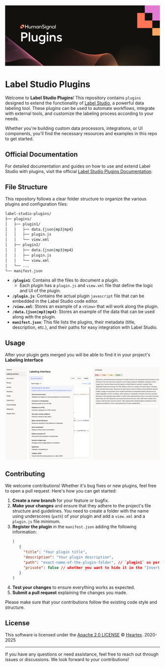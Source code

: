 ![Label Studio Plugins](docs/banner.png)

# Label Studio Plugins

Welcome to **Label Studio Plugins**! This repository contains `plugins` designed to extend the functionality of
[Label Studio](https://labelstud.io), a powerful data labeling tool. These plugins can be used to automate workflows,
integrate with external tools, and customize the labeling process according to your needs.

Whether you're building custom data processors, integrations, or UI components, you'll find the necessary resources and
examples in this repo to get started.

## Official Documentation

For detailed documentation and guides on how to use and extend Label Studio with plugins, visit the official
[Label Studio Plugins Documentation](https://docs.humansignal.com/guide/scripts).

## File Structure

This repository follows a clear folder structure to organize the various plugins and configuration files:

```bash
label-studio-plugins/
├── plugins/
│   ├── plugin1/
│   │   ├── data.{json|mp3|mp4}
│   │   ├── plugin.js
│   │   └── view.xml
│   ├── plugin2/
│   │   ├── data.{json|mp3|mp4}
│   │   ├── plugin.js
│   │   └── view.xml
│   └── ...
└── manifest.json
```

- **`/plugin1`**: Contains all the files to document a plugin.
  - Each plugin has a `plugin.js` and `view.xml` file that define the logic and UI of the plugin.
- **`/plugin.js`**: Contains the actual plugin `javascript` file that can be embedded in the Label Studio code editor.
- **`/view.xml`**: Stores an example of a `<View>` that will work along the plugin.
- **`/data.{json|mp3|mp4}`**: Stores an example of the data that can be used along with the plugin.
- **`manifest.json`**: This file lists the plugins, their metadata (title, description, etc.), and their paths for easy integration with Label Studio.

## Usage

After your plugin gets merged you will be able to find it in your project's **Labeling Interface**

![Labeling Interface](docs/labeling-interface.png)

## Contributing

We welcome contributions! Whether it's bug fixes or new plugins, feel free to open a pull request. Here's how you can get started:

1. **Create a new branch** for your feature or bugfix.
2. **Make your changes** and ensure that they adhere to the project's file structure and guidelines. You need to create a folder with the name using underscores (`path`) of your plugin and add a `view.xml` and a `plugin.js` file minimum.
3. **Register the plugin** in the `manifest.json` adding the following information:
   ```json
   [
      {
        "title": "Your plugin title",
        "description": "Your plugin description",
        "path": "exact-name-of-the-plugin-folder", // `plugin1` as per the File Structure example
        "private": false // whether you want to hide it in the "Insert Plugin" dropdown in the Configurator code tab
      }
   ]
   ```
4. **Test your changes** to ensure everything works as expected.
5. **Submit a pull request** explaining the changes you made.

Please make sure that your contributions follow the existing code style and structure.

## License

This software is licensed under the [Apache 2.0 LICENSE](/LICENSE) © [Heartex](https://www.heartex.com/). 2020-2025

---

If you have any questions or need assistance, feel free to reach out through issues or discussions. We look forward to your contributions!
